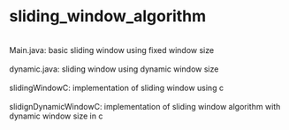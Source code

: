 # sliding_window_algorithm
<br />
Main.java: basic sliding window using fixed window size<br />
<br />
dynamic.java: sliding window using dynamic window size <br />
<br />
slidingWindowC: implementation of sliding window using c <br />
<br />
slidignDynamicWindowC: implementation of sliding window algorithm with dynamic window size in c <br />
